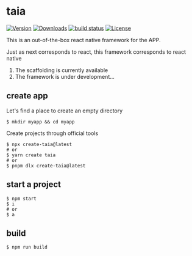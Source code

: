 # taia

<!-- 曾梦想仗剑走天涯，程序员(me)=>剑客，代码(taia)=>剑器 -->
<!-- 泰阿别名太阿是一把威道之剑，只有持剑之人内心之威才能激发出剑道之威，出炉时天时、地利、人和三元归一，剑未成而剑气已存于天地之间 -->
<p>
  <a href="https://www.npmjs.com/package/taia"><img src="https://badgen.net/npm/v/taia" alt="Version" /></a>
  <a href="https://www.npmjs.com/package/taia"><img src="https://badgen.net/npm/dm/taia" alt="Downloads" /></a>
  <a href="https://github.com/taiajs/taia"><img src="https://github.com/taiajs/taia/workflows/CI/badge.svg?branch=main&event=push" alt="build status" /></a>
  <a href="https://www.npmjs.com/package/taia"><img src="https://badgen.net/npm/license/taia" alt="License" /></a>
</p>

This is an out-of-the-box react native framework for the APP.

Just as next corresponds to react, this framework corresponds to react native

1. The scaffolding is currently available
2. The framework is under development...

## create app

Let's find a place to create an empty directory

```shell
$ mkdir myapp && cd myapp
```

Create projects through official tools

```shell
$ npx create-taia@latest
# or
$ yarn create taia
# or
$ pnpm dlx create-taia@latest
```

## start a project

```shell
$ npm start
$ i
# or
$ a
```

## build

```shell
$ npm run build
```
